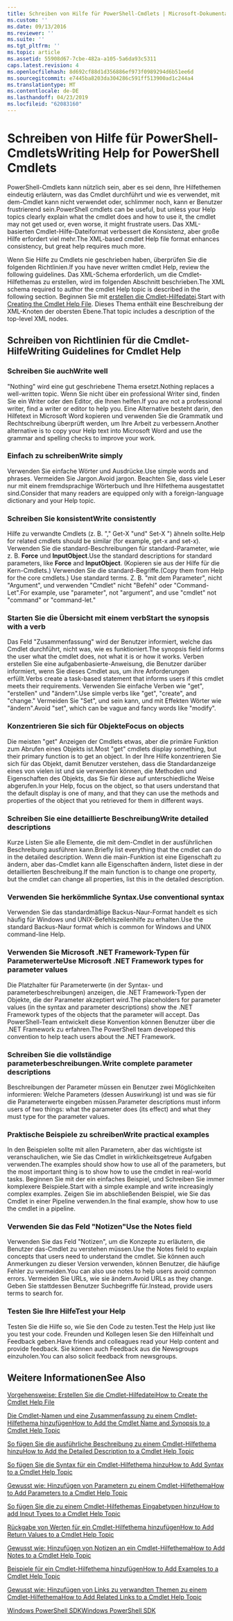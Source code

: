 ```yaml
---
title: Schreiben von Hilfe für PowerShell-Cmdlets | Microsoft-Dokumentation
ms.custom: ''
ms.date: 09/13/2016
ms.reviewer: ''
ms.suite: ''
ms.tgt_pltfrm: ''
ms.topic: article
ms.assetid: 55908d67-7cbe-482a-a105-5a6da93c5311
caps.latest.revision: 4
ms.openlocfilehash: 8d692cf88d1d356886ef973f0989294d6b51ee6d
ms.sourcegitcommit: e7445ba8203da304286c591ff513900ad1c244a4
ms.translationtype: MT
ms.contentlocale: de-DE
ms.lasthandoff: 04/23/2019
ms.locfileid: "62083160"
---
```

# <a name="writing-help-for-powershell-cmdlets"></a><span data-ttu-id="b0826-102">Schreiben von Hilfe für PowerShell-Cmdlets</span><span class="sxs-lookup"><span data-stu-id="b0826-102">Writing Help for PowerShell Cmdlets</span></span>

<span data-ttu-id="b0826-103">PowerShell-Cmdlets kann nützlich sein, aber es sei denn, Ihre Hilfethemen eindeutig erläutern, was das Cmdlet durchführt und wie es verwendet, mit dem-Cmdlet kann nicht verwendet oder, schlimmer noch, kann er Benutzer frustrierend sein.</span><span class="sxs-lookup"><span data-stu-id="b0826-103">PowerShell cmdlets can be useful, but unless your Help topics clearly explain what the cmdlet does and how to use it, the cmdlet may not get used or, even worse, it might frustrate users.</span></span>
<span data-ttu-id="b0826-104">Das XML-basierten Cmdlet-Hilfe-Dateiformat verbessert die Konsistenz, aber große Hilfe erfordert viel mehr.</span><span class="sxs-lookup"><span data-stu-id="b0826-104">The XML-based cmdlet Help file format enhances consistency, but great help requires much more.</span></span>

<span data-ttu-id="b0826-105">Wenn Sie Hilfe zu Cmdlets nie geschrieben haben, überprüfen Sie die folgenden Richtlinien.</span><span class="sxs-lookup"><span data-stu-id="b0826-105">If you have never written cmdlet Help, review the following guidelines.</span></span>
<span data-ttu-id="b0826-106">Das XML-Schema erforderlich, um die Cmdlet-Hilfethemas zu erstellen, wird im folgenden Abschnitt beschrieben.</span><span class="sxs-lookup"><span data-stu-id="b0826-106">The XML schema required to author the cmdlet Help topic is described in the following section.</span></span>
<span data-ttu-id="b0826-107">Beginnen Sie mit [erstellen die Cmdlet-Hilfedatei](./how-to-create-the-cmdlet-help-file.md).</span><span class="sxs-lookup"><span data-stu-id="b0826-107">Start with [Creating the Cmdlet Help File](./how-to-create-the-cmdlet-help-file.md).</span></span>
<span data-ttu-id="b0826-108">Dieses Thema enthält eine Beschreibung der XML-Knoten der obersten Ebene.</span><span class="sxs-lookup"><span data-stu-id="b0826-108">That topic includes a description of the top-level XML nodes.</span></span>

## <a name="writing-guidelines-for-cmdlet-help"></a><span data-ttu-id="b0826-109">Schreiben von Richtlinien für die Cmdlet-Hilfe</span><span class="sxs-lookup"><span data-stu-id="b0826-109">Writing Guidelines for Cmdlet Help</span></span>

### <a name="write-well"></a><span data-ttu-id="b0826-110">Schreiben Sie auch</span><span class="sxs-lookup"><span data-stu-id="b0826-110">Write well</span></span>
<span data-ttu-id="b0826-111">"Nothing" wird eine gut geschriebene Thema ersetzt.</span><span class="sxs-lookup"><span data-stu-id="b0826-111">Nothing replaces a well-written topic.</span></span>
<span data-ttu-id="b0826-112">Wenn Sie nicht über ein professional Writer sind, finden Sie ein Writer oder den Editor, die Ihnen helfen.</span><span class="sxs-lookup"><span data-stu-id="b0826-112">If you are not a professional writer, find a writer or editor to help you.</span></span>
<span data-ttu-id="b0826-113">Eine Alternative besteht darin, den Hilfetext in Microsoft Word kopieren und verwenden Sie die Grammatik und Rechtschreibung überprüft werden, um Ihre Arbeit zu verbessern.</span><span class="sxs-lookup"><span data-stu-id="b0826-113">Another alternative is to copy your Help text into Microsoft Word and use the grammar and spelling checks to improve your work.</span></span>

### <a name="write-simply"></a><span data-ttu-id="b0826-114">Einfach zu schreiben</span><span class="sxs-lookup"><span data-stu-id="b0826-114">Write simply</span></span>
<span data-ttu-id="b0826-115">Verwenden Sie einfache Wörter und Ausdrücke.</span><span class="sxs-lookup"><span data-stu-id="b0826-115">Use simple words and phrases.</span></span>
<span data-ttu-id="b0826-116">Vermeiden Sie Jargon.</span><span class="sxs-lookup"><span data-stu-id="b0826-116">Avoid jargon.</span></span>
<span data-ttu-id="b0826-117">Beachten Sie, dass viele Leser nur mit einem fremdsprachige Wörterbuch und Ihre Hilfethema ausgestattet sind.</span><span class="sxs-lookup"><span data-stu-id="b0826-117">Consider that many readers are equipped only with a foreign-language dictionary and your Help topic.</span></span>

### <a name="write-consistently"></a><span data-ttu-id="b0826-118">Schreiben Sie konsistent</span><span class="sxs-lookup"><span data-stu-id="b0826-118">Write consistently</span></span>
<span data-ttu-id="b0826-119">Hilfe zu verwandte Cmdlets (z. B. "," Get-X "und" Set-X ") ähneln sollte.</span><span class="sxs-lookup"><span data-stu-id="b0826-119">Help for related cmdlets should be similar (for example, get-x and set-x).</span></span>
<span data-ttu-id="b0826-120">Verwenden Sie die standard-Beschreibungen für standard-Parameter, wie z. B. **Force** und **InputObject**.</span><span class="sxs-lookup"><span data-stu-id="b0826-120">Use the standard descriptions for standard parameters, like **Force** and **InputObject**.</span></span>
<span data-ttu-id="b0826-121">(Kopieren sie aus der Hilfe für die Kern-Cmdlets.) Verwenden Sie die standard-Begriffe.</span><span class="sxs-lookup"><span data-stu-id="b0826-121">(Copy them from Help for the core cmdlets.) Use standard terms.</span></span>
<span data-ttu-id="b0826-122">Z. B. "mit dem Parameter", nicht "Argument", und verwenden "Cmdlet" nicht "Befehl" oder "Command-Let".</span><span class="sxs-lookup"><span data-stu-id="b0826-122">For example, use "parameter", not "argument", and use "cmdlet" not "command" or "command-let."</span></span>

### <a name="start-the-synopsis-with-a-verb"></a><span data-ttu-id="b0826-123">Starten Sie die Übersicht mit einem verb</span><span class="sxs-lookup"><span data-stu-id="b0826-123">Start the synopsis with a verb</span></span>
<span data-ttu-id="b0826-124">Das Feld "Zusammenfassung" wird der Benutzer informiert, welche das Cmdlet durchführt, nicht was, wie es funktioniert.</span><span class="sxs-lookup"><span data-stu-id="b0826-124">The synopsis field informs the user what the cmdlet does, not what it is or how it works.</span></span>
<span data-ttu-id="b0826-125">Verben erstellen Sie eine aufgabenbasierte-Anweisung, die Benutzer darüber informiert, wenn Sie dieses Cmdlet aus, um ihre Anforderungen erfüllt.</span><span class="sxs-lookup"><span data-stu-id="b0826-125">Verbs create a task-based statement that informs users if this cmdlet meets their requirements.</span></span>
<span data-ttu-id="b0826-126">Verwenden Sie einfache Verben wie "get", "erstellen" und "ändern".</span><span class="sxs-lookup"><span data-stu-id="b0826-126">Use simple verbs like "get", "create", and "change."</span></span>
<span data-ttu-id="b0826-127">Vermeiden Sie "Set", und sein kann, und mit Effekten Wörter wie "ändern".</span><span class="sxs-lookup"><span data-stu-id="b0826-127">Avoid "set", which can be vague and fancy words like "modify".</span></span>

### <a name="focus-on-objects"></a><span data-ttu-id="b0826-128">Konzentrieren Sie sich für Objekte</span><span class="sxs-lookup"><span data-stu-id="b0826-128">Focus on objects</span></span>
<span data-ttu-id="b0826-129">Die meisten "get" Anzeigen der Cmdlets etwas, aber die primäre Funktion zum Abrufen eines Objekts ist.</span><span class="sxs-lookup"><span data-stu-id="b0826-129">Most "get" cmdlets display something, but their primary function is to get an object.</span></span>
<span data-ttu-id="b0826-130">In der Ihre Hilfe konzentrieren Sie sich für das Objekt, damit Benutzer verstehen, dass die Standardanzeige eines von vielen ist und sie verwenden können, die Methoden und Eigenschaften des Objekts, das Sie für diese auf unterschiedliche Weise abgerufen.</span><span class="sxs-lookup"><span data-stu-id="b0826-130">In your Help, focus on the object, so that users understand that the default display is one of many, and that they can use the methods and properties of the object that you retrieved for them in different ways.</span></span>

### <a name="write-detailed-descriptions"></a><span data-ttu-id="b0826-131">Schreiben Sie eine detaillierte Beschreibung</span><span class="sxs-lookup"><span data-stu-id="b0826-131">Write detailed descriptions</span></span>
<span data-ttu-id="b0826-132">Kurze Listen Sie alle Elemente, die mit dem-Cmdlet in der ausführlichen Beschreibung ausführen kann.</span><span class="sxs-lookup"><span data-stu-id="b0826-132">Briefly list everything that the cmdlet can do in the detailed description.</span></span>
<span data-ttu-id="b0826-133">Wenn die main-Funktion ist eine Eigenschaft zu ändern, aber das-Cmdlet kann alle Eigenschaften ändern, listet diese in der detaillierten Beschreibung.</span><span class="sxs-lookup"><span data-stu-id="b0826-133">If the main function is to change one property, but the cmdlet can change all properties, list this in the detailed description.</span></span>

### <a name="use-conventional-syntax"></a><span data-ttu-id="b0826-134">Verwenden Sie herkömmliche Syntax.</span><span class="sxs-lookup"><span data-stu-id="b0826-134">Use conventional syntax</span></span>
<span data-ttu-id="b0826-135">Verwenden Sie das standardmäßige Backus-Naur-Format handelt es sich häufig für Windows und UNIX-Befehlszeilenhilfe zu erhalten.</span><span class="sxs-lookup"><span data-stu-id="b0826-135">Use the standard Backus-Naur format which is common for Windows and UNIX command-line Help.</span></span>

### <a name="use-microsoft-net-framework-types-for-parameter-values"></a><span data-ttu-id="b0826-136">Verwenden Sie Microsoft .NET Framework-Typen für Parameterwerte</span><span class="sxs-lookup"><span data-stu-id="b0826-136">Use Microsoft .NET Framework types for parameter values</span></span>
<span data-ttu-id="b0826-137">Die Platzhalter für Parameterwerte (in der Syntax- und parameterbeschreibungen) anzeigen, die .NET Framework-Typen der Objekte, die der Parameter akzeptiert wird.</span><span class="sxs-lookup"><span data-stu-id="b0826-137">The placeholders for parameter values (in the syntax and parameter descriptions) show the .NET Framework types of the objects that the parameter will accept.</span></span>
<span data-ttu-id="b0826-138">Das PowerShell-Team entwickelt diese Konvention können Benutzer über die .NET Framework zu erfahren.</span><span class="sxs-lookup"><span data-stu-id="b0826-138">The PowerShell team developed this convention to help teach users about the .NET Framework.</span></span>

### <a name="write-complete-parameter-descriptions"></a><span data-ttu-id="b0826-139">Schreiben Sie die vollständige parameterbeschreibungen.</span><span class="sxs-lookup"><span data-stu-id="b0826-139">Write complete parameter descriptions</span></span>
<span data-ttu-id="b0826-140">Beschreibungen der Parameter müssen ein Benutzer zwei Möglichkeiten informieren: Welche Parameters (dessen Auswirkung) ist und was sie für die Parameterwerte eingeben müssen.</span><span class="sxs-lookup"><span data-stu-id="b0826-140">Parameter descriptions must inform users of two things: what the parameter does (its effect) and what they must type for the parameter values.</span></span>

### <a name="write-practical-examples"></a><span data-ttu-id="b0826-141">Praktische Beispiele zu schreiben</span><span class="sxs-lookup"><span data-stu-id="b0826-141">Write practical examples</span></span>
<span data-ttu-id="b0826-142">In den Beispielen sollte mit allen Parametern, aber das wichtigste ist veranschaulichen, wie Sie das Cmdlet in wirklichkeitsgetreue Aufgaben verwenden.</span><span class="sxs-lookup"><span data-stu-id="b0826-142">The examples should show how to use all of the parameters, but the most important thing is to show how to use the cmdlet in real-world tasks.</span></span>
<span data-ttu-id="b0826-143">Beginnen Sie mit der ein einfaches Beispiel, und Schreiben Sie immer komplexere Beispiele.</span><span class="sxs-lookup"><span data-stu-id="b0826-143">Start with a simple example and write increasingly complex examples.</span></span>
<span data-ttu-id="b0826-144">Zeigen Sie im abschließenden Beispiel, wie Sie das Cmdlet in einer Pipeline verwenden.</span><span class="sxs-lookup"><span data-stu-id="b0826-144">In the final example, show how to use the cmdlet in a pipeline.</span></span>

### <a name="use-the-notes-field"></a><span data-ttu-id="b0826-145">Verwenden Sie das Feld "Notizen"</span><span class="sxs-lookup"><span data-stu-id="b0826-145">Use the Notes field</span></span>
<span data-ttu-id="b0826-146">Verwenden Sie das Feld "Notizen", um die Konzepte zu erläutern, die Benutzer das-Cmdlet zu verstehen müssen.</span><span class="sxs-lookup"><span data-stu-id="b0826-146">Use the Notes field to explain concepts that users need to understand the cmdlet.</span></span>
<span data-ttu-id="b0826-147">Sie können auch Anmerkungen zu dieser Version verwenden, können Benutzer, die häufige Fehler zu vermeiden.</span><span class="sxs-lookup"><span data-stu-id="b0826-147">You can also use notes to help users avoid common errors.</span></span>
<span data-ttu-id="b0826-148">Vermeiden Sie URLs, wie sie ändern.</span><span class="sxs-lookup"><span data-stu-id="b0826-148">Avoid URLs as they change.</span></span>
<span data-ttu-id="b0826-149">Geben Sie stattdessen Benutzer Suchbegriffe für.</span><span class="sxs-lookup"><span data-stu-id="b0826-149">Instead, provide users terms to search for.</span></span>

### <a name="test-your-help"></a><span data-ttu-id="b0826-150">Testen Sie Ihre Hilfe</span><span class="sxs-lookup"><span data-stu-id="b0826-150">Test your Help</span></span>
<span data-ttu-id="b0826-151">Testen Sie die Hilfe so, wie Sie den Code zu testen.</span><span class="sxs-lookup"><span data-stu-id="b0826-151">Test the Help just like you test your code.</span></span>
<span data-ttu-id="b0826-152">Freunden und Kollegen lesen Sie den Hilfeinhalt und Feedback geben.</span><span class="sxs-lookup"><span data-stu-id="b0826-152">Have friends and colleagues read your Help content and provide feedback.</span></span>
<span data-ttu-id="b0826-153">Sie können auch Feedback aus die Newsgroups einzuholen.</span><span class="sxs-lookup"><span data-stu-id="b0826-153">You can also solicit feedback from newsgroups.</span></span>

## <a name="see-also"></a><span data-ttu-id="b0826-154">Weitere Informationen</span><span class="sxs-lookup"><span data-stu-id="b0826-154">See Also</span></span>

 [<span data-ttu-id="b0826-155">Vorgehensweise: Erstellen Sie die Cmdlet-Hilfedatei</span><span class="sxs-lookup"><span data-stu-id="b0826-155">How to Create the Cmdlet Help File</span></span>](./how-to-create-the-cmdlet-help-file.md)

 [<span data-ttu-id="b0826-156">Die Cmdlet-Namen und eine Zusammenfassung zu einem Cmdlet-Hilfethema hinzufügen</span><span class="sxs-lookup"><span data-stu-id="b0826-156">How to Add the Cmdlet Name and Synopsis to a Cmdlet Help Topic</span></span>](./how-to-add-the-cmdlet-name-and-synopsis-to-a-cmdlet-help-topic.md)

 [<span data-ttu-id="b0826-157">So fügen Sie die ausführliche Beschreibung zu einem Cmdlet-Hilfethema hinzu</span><span class="sxs-lookup"><span data-stu-id="b0826-157">How to Add the Detailed Description to a Cmdlet Help Topic</span></span>](./how-to-add-a-cmdlet-description.md)

 [<span data-ttu-id="b0826-158">So fügen Sie die Syntax für ein Cmdlet-Hilfethema hinzu</span><span class="sxs-lookup"><span data-stu-id="b0826-158">How to Add Syntax to a Cmdlet Help Topic</span></span>](./how-to-add-syntax-to-a-cmdlet-help-topic.md)

 [<span data-ttu-id="b0826-159">Gewusst wie: Hinzufügen von Parametern zu einem Cmdlet-Hilfethema</span><span class="sxs-lookup"><span data-stu-id="b0826-159">How to Add Parameters to a Cmdlet Help Topic</span></span>](./how-to-add-parameter-information.md)

 [<span data-ttu-id="b0826-160">So fügen Sie die zu einem Cmdlet-Hilfethemas Eingabetypen hinzu</span><span class="sxs-lookup"><span data-stu-id="b0826-160">How to add Input Types to a Cmdlet Help Topic</span></span>](./how-to-add-input-types-to-a-cmdlet-help-topic.md)

 [<span data-ttu-id="b0826-161">Rückgabe von Werten für ein Cmdlet-Hilfethema hinzufügen</span><span class="sxs-lookup"><span data-stu-id="b0826-161">How to Add Return Values to a Cmdlet Help Topic</span></span>](./how-to-add-return-values-to-a-cmdlet-help-topic.md)

 [<span data-ttu-id="b0826-162">Gewusst wie: Hinzufügen von Notizen an ein Cmdlet-Hilfethema</span><span class="sxs-lookup"><span data-stu-id="b0826-162">How to Add Notes to a Cmdlet Help Topic</span></span>](./how-to-add-notes-to-a-cmdlet-help-topic.md)

 [<span data-ttu-id="b0826-163">Beispiele für ein Cmdlet-Hilfethema hinzufügen</span><span class="sxs-lookup"><span data-stu-id="b0826-163">How to Add Examples to a Cmdlet Help Topic</span></span>](./how-to-add-examples-to-a-cmdlet-help-topic.md)

 [<span data-ttu-id="b0826-164">Gewusst wie: Hinzufügen von Links zu verwandten Themen zu einem Cmdlet-Hilfethema</span><span class="sxs-lookup"><span data-stu-id="b0826-164">How to Add Related Links to a Cmdlet Help Topic</span></span>](./how-to-add-related-links-to-a-cmdlet-help-topic.md)

 [<span data-ttu-id="b0826-165">Windows PowerShell SDK</span><span class="sxs-lookup"><span data-stu-id="b0826-165">Windows PowerShell SDK</span></span>](../windows-powershell-reference.md)